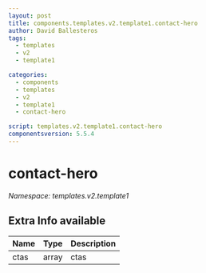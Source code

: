 ```yaml
---
layout: post
title: components.templates.v2.template1.contact-hero
author: David Ballesteros
tags:
  - templates
  - v2
  - template1

categories:
  - components
  - templates
  - v2
  - template1
  - contact-hero

script: templates.v2.template1.contact-hero
componentsversion: 5.5.4
---
```

# contact-hero

*Namespace: templates.v2.template1*

## Extra Info available

| Name | Type | Description |
| --- | --- | --- |
| ctas | array | ctas |